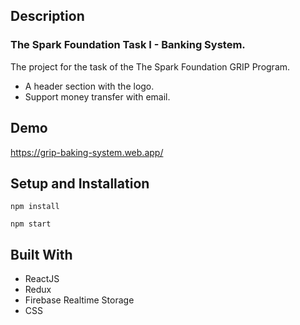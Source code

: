 ## Description

### The Spark Foundation Task I - Banking System.

The project for the task of the The Spark Foundation GRIP Program.

- A header section with the logo.
- Support money transfer with email.

## Demo

https://grip-baking-system.web.app/


## Setup and Installation

```
npm install
```   

```
npm start
```   

## Built With

- ReactJS
- Redux
- Firebase Realtime Storage
- CSS
